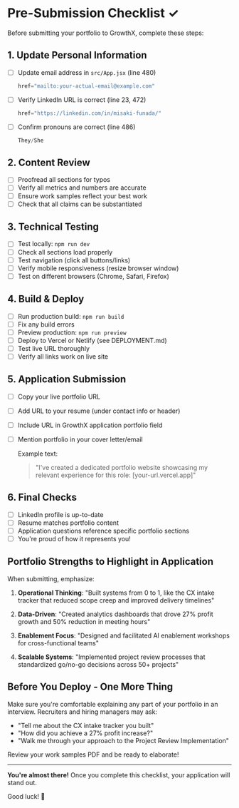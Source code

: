 # Pre-Submission Checklist ✓

Before submitting your portfolio to GrowthX, complete these steps:

## 1. Update Personal Information

- [ ] Update email address in `src/App.jsx` (line 480)
  ```jsx
  href="mailto:your-actual-email@example.com"
  ```

- [ ] Verify LinkedIn URL is correct (line 23, 472)
  ```jsx
  href="https://linkedin.com/in/misaki-funada/"
  ```

- [ ] Confirm pronouns are correct (line 486)
  ```jsx
  They/She
  ```

## 2. Content Review

- [ ] Proofread all sections for typos
- [ ] Verify all metrics and numbers are accurate
- [ ] Ensure work samples reflect your best work
- [ ] Check that all claims can be substantiated

## 3. Technical Testing

- [ ] Test locally: `npm run dev`
- [ ] Check all sections load properly
- [ ] Test navigation (click all buttons/links)
- [ ] Verify mobile responsiveness (resize browser window)
- [ ] Test on different browsers (Chrome, Safari, Firefox)

## 4. Build & Deploy

- [ ] Run production build: `npm run build`
- [ ] Fix any build errors
- [ ] Preview production: `npm run preview`
- [ ] Deploy to Vercel or Netlify (see DEPLOYMENT.md)
- [ ] Test live URL thoroughly
- [ ] Verify all links work on live site

## 5. Application Submission

- [ ] Copy your live portfolio URL
- [ ] Add URL to your resume (under contact info or header)
- [ ] Include URL in GrowthX application portfolio field
- [ ] Mention portfolio in your cover letter/email
  
  Example text:
  > "I've created a dedicated portfolio website showcasing my relevant 
  > experience for this role: [your-url.vercel.app]"

## 6. Final Checks

- [ ] LinkedIn profile is up-to-date
- [ ] Resume matches portfolio content
- [ ] Application questions reference specific portfolio sections
- [ ] You're proud of how it represents you!

## Portfolio Strengths to Highlight in Application

When submitting, emphasize:

1. **Operational Thinking**: "Built systems from 0 to 1, like the CX intake tracker that reduced scope creep and improved delivery timelines"

2. **Data-Driven**: "Created analytics dashboards that drove 27% profit growth and 50% reduction in meeting hours"

3. **Enablement Focus**: "Designed and facilitated AI enablement workshops for cross-functional teams"

4. **Scalable Systems**: "Implemented project review processes that standardized go/no-go decisions across 50+ projects"

## Before You Deploy - One More Thing

Make sure you're comfortable explaining any part of your portfolio in an interview. Recruiters and hiring managers may ask:
- "Tell me about the CX intake tracker you built"
- "How did you achieve a 27% profit increase?"
- "Walk me through your approach to the Project Review Implementation"

Review your work samples PDF and be ready to elaborate!

---

**You're almost there!** Once you complete this checklist, your application will stand out.

Good luck! 🚀
